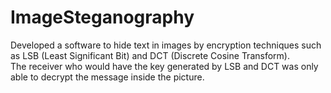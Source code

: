 # ImageSteganography
Developed a software to hide text in images by encryption techniques such as LSB (Least Significant Bit) and DCT (Discrete Cosine Transform).  
The receiver who would have the key generated by LSB and DCT was only able to decrypt the message inside the picture.
